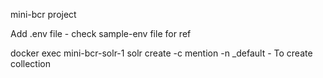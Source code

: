 mini-bcr project

Add .env file - check sample-env file for ref

docker exec mini-bcr-solr-1 solr create -c mention -n _default - To create collection
